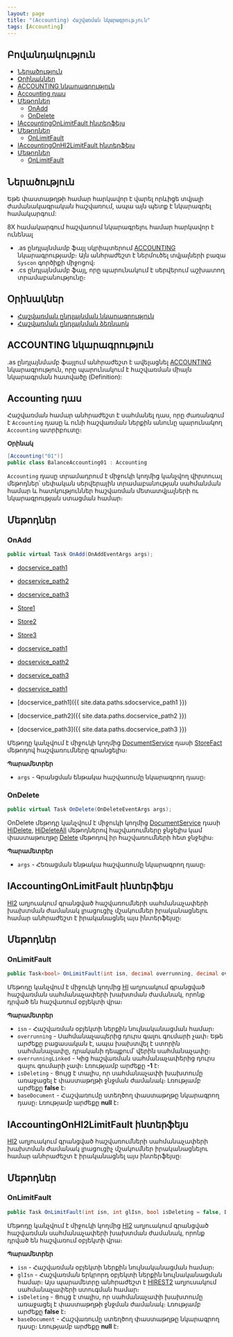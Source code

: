 ```yaml
---
layout: page
title: "(Accounting) Հաշվառման նկարագրություն" 
tags: [Accounting]
---
```


## Բովանդակություն

- [Ներածություն](#ներածություն)
- [Օրինակներ](#օրինակներ)
- [ACCOUNTING նկարագրություն](#accounting-նկարագրություն)
- [Accounting դաս](#accounting-դաս)
- [Մեթոդներ](#մեթոդներ)
  - [OnAdd](#onadd)
  - [OnDelete](#ondelete)
- [IAccountingOnLimitFault ինտերֆեյս](#iaccountingonlimitfault-ինտերֆեյս)
- [Մեթոդներ](#մեթոդներ-1)
  - [OnLimitFault](#onlimitfault)
- [IAccountingOnHI2LimitFault ինտերֆեյս](#iaccountingonhi2limitfault-ինտերֆեյս)
- [Մեթոդներ](#մեթոդներ-2)
  - [OnLimitFault](#onlimitfault-1)

## Ներածություն

Եթե փաստաթղթի համար հարկավոր է վարել որևիցե տվյալի ժամանակագրական հաշվառում, ապա այն պետք է նկարագրել համակարգում:

8X համակարգում հաշվառում նկարագրելու համար հարկավոր է ունենալ
* .as ընդլայնմամբ ֆայլ սկրիպտերում [ACCOUNTING](#accounting-նկարագրություն) նկարագրությամբ։ Այն անհրաժեշտ է ներմուծել տվյալների բազա `Syscon` գործիքի միջոցով։
* .cs ընդլայնմամբ ֆայլ, որը պարունակում է սերվերում աշխատող տրամաբանությունը։

## Օրինակներ

* [Հաշվառման ընդլայնման նկարագրություն](../../extensions/definitions/acc_extender.md)
* [Հաշվառման ընդլայնման ձեռնարկ](../../extensions/definitions/acc_extender_guide.md)

## ACCOUNTING նկարագրություն

.as ընդլայնմամբ ֆայլում անհրաժեշտ է ավելացնել [ACCOUNTING](https://armsoft.github.io/as4x-docs/HTM/ProgrGuide/Defs/Accounting.html) նկարագրություն, որը պարունակում է հաշվառման միայն նկարագրման հատվածը (Definition):

## Accounting դաս

Հաշվառման համար անհրաժեշտ է սահմանել դաս, որը ժառանգում է `Accounting` դասը և ունի հաշվառման ներքին անունը պարունակող `Accounting` ատրիբուտը։

**Օրինակ**

```c#
[Accounting("01")]
public class BalanceAccounting01 : Accounting
```

`Accounting` դասը տրամադրում է միջուկի կողմից կանչվող վիրտուալ մեթոդներ՝ սեփական սերվերային տրամաբանության սահմանման համար և հատկություններ հաշվառման մետատվյալների ու նկարագրության ստացման համար։

## Մեթոդներ

### OnAdd

```c#
public virtual Task OnAdd(OnAddEventArgs args);
```

* [docservice_path1]({{site.data[0].docservice_path1}})
* [docservice_path2]({{site.data[0].docservice_path2}})
* [docservice_path3]({{site.data[0].paths.docservice_path3}})

* <a href="{{ site.data.paths.docservice_path1 }}">Store1</a>
* <a href="{{ site.data.paths.docservice_path2 }}">Store2</a>
* <a href="{{ site.data.paths.docservice_path3 }}">Store3</a>

* [docservice_path1]({{site.data.paths.sdocservice_path1}})
* [docservice_path2]({{site.data.paths.docservice_path2}})
* [docservice_path3]({{site.data.paths.docservice_path3}})

* [docservice_path1]({{site.data.paths.docservicepath1}})

* [docservice_path1]({{ site.data.paths.sdocservice_path1 }})
* [docservice_path2]({{ site.data.paths.docservice_path2 }})
* [docservice_path3]({{ site.data.paths.docservice_path3 }})

Մեթոդը կանչվում է միջուկի կողմից [DocumentService](../services/IDocumentService.md) դասի [StoreFact](../services/IDocumentService.md#storefact) մեթոդով հաշվառումները գրանցելիս։

**Պարամետրեր**

* `args` - Գրանցման ենթակա հաշվառումը նկարագրող դասը։

### OnDelete

```c#
public virtual Task OnDelete(OnDeleteEventArgs args);
```

OnDelete մեթոդը կանչվում է միջուկի կողմից [DocumentService](../services/IDocumentService.md) դասի [HiDelete](../services/IDocumentService.md#hidelete), [HiDeleteAll](../services/IDocumentService.md#hideleteall) մեթոդներով հաշվառումները ջնջելիս կամ փաստաթուղթը [Delete](../services/IDocumentService.md#delete) մեթոդով իր հաշվառումների հետ ջնջելիս։

**Պարամետրեր**

* `args` - Հեռացման ենթակա հաշվառումը նկարագրող դասը։

## IAccountingOnLimitFault ինտերֆեյս

[HI2](https://armsoft.github.io/as4x-docs/HTM/ProgrGuide/Database/Hi2.html) աղյուակում գրանցված հաշվառումների սահմանաչափերի խախտման ժամանակ լրացուցիչ մշակումներ իրականացնելու համար անհրաժեշտ է իրականացնել այս ինտերֆեյսը։

## Մեթոդներ

### OnLimitFault

```c#
public Task<bool> OnLimitFault(int isn, decimal overrunning, decimal overrunningLinked = -1, bool isDeleting = false, Document.Document baseDocument = null);
```

Մեթոդը կանչվում է միջուկի կողմից [HI](https://armsoft.github.io/as4x-docs/HTM/ProgrGuide/Database/Hi.html) աղյուակում գրանցված հաշվառման սահմանաչափերի խախտման ժամանակ, որոնք դրված են հաշվառում օբյեկտի վրա։

**Պարամետրեր**

* `isn` - Հաշվառման օբյեկտի ներքին նույնականացման համար։
* `overrunning` - Սահմանաչապերից դուրս գալու գումարի չափ։ Եթե արժեքը բացասական է, ապա խախտվել է ստորին սահմանաչափը, դրականի դեպքում՝ վերին սահմանաչափը։
* `overrunningLinked` - Կից հաշվառման սահմանաչափերից դուրս գալու գումարի չափ։ Լռությամբ արժեքը **-1** է։
* `isDeleting` - Ցույց է տալիս, որ սահմանաչափի խախտումը առաջացել է փաստաթղթի ջնջման ժամանակ։ Լռությամբ արժեքը **false** է։
* `baseDocument` - Հաշվառումը ստեղծող փաստաթղթը նկարագրող դասը։ Լռությամբ արժեքը **null** է։

## IAccountingOnHI2LimitFault ինտերֆեյս

[HI2](https://armsoft.github.io/as4x-docs/HTM/ProgrGuide/Database/Hi2.html) աղյուակում գրանցված հաշվառումների սահմանաչափերի խախտման ժամանակ լրացուցիչ մշակումներ իրականացնելու համար անհրաժեշտ է իրականացնել այս ինտերֆեյսը։

## Մեթոդներ

### OnLimitFault

```c#
public Task OnLimitFault(int isn, int glIsn, bool isDeleting = false, Document.Document baseDocument = null);
```

Մեթոդը կանչվում է միջուկի կողմից [HI2](https://armsoft.github.io/as4x-docs/HTM/ProgrGuide/Database/Hi2.html) աղյուակում գրանցված հաշվառման սահմանաչափերի խախտման ժամանակ, որոնք դրված են հաշվառում օբյեկտի վրա։

**Պարամետրեր**

* `isn` - Հաշվառման օբյեկտի ներքին նույնականացման համար։
* `glIsn` - Հաշվառման երկրորդ օբյեկտի ներքին նույնականացման համար։ Այս պարամետրը անհրաժեշտ է [HIREST2](https://armsoft.github.io/as4x-docs/HTM/ProgrGuide/Database/Hirest2.html) աղյուսակում սահմանաչափերի ստուգման համար։
* `isDeleting` - Ցույց է տալիս, որ սահմանաչափի խախտումը առաջացել է փաստաթղթի ջնջման ժամանակ։ Լռությամբ արժեքը **false** է։
* `baseDocument` - Հաշվառումը ստեղծող փաստաթղթը նկարագրող դասը։ Լռությամբ արժեքը **null** է։
